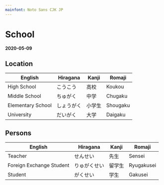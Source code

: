 ```yaml
---
mainfont: Noto Sans CJK JP
---
```

# School
**2020-05-09**

## Location
| English           | Hiragana   | Kanji  | Romaji   |
| ---               | ---        | ---    | ---      |
| High School       | こうこう   | 高校   | Koukou   |
| Middle School     | ちゅがく   | 中学   | Chugaku  |
| Elementary School | しょうがく | 小学生 | Shougaku |
| University        | だいがく   | 大学   | Daigaku  |

## Persons

| English                  | Hiragana     | Kanji  | Romaji     |
| ---                      | ---          | ----   | ---        |
| Teacher                  | せんせい     | 先生   | Sensei     |
| Foreign Exchange Student | りゅがくせい | 留学生 | Ryugakusei |
| Student                  | がくせい     | 学生   | Gakusei    |


